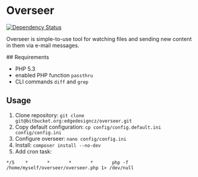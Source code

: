 
# Overseer

[![Dependency Status](https://www.versioneye.com/user/projects/55c30e596537620020002989/badge.svg?style=flat)](https://www.versioneye.com/user/projects/55c30e596537620020002989)

Overseer is simple-to-use tool for watching files and sending new content in them via e-mail messages.

## Requirements

- PHP 5.3
- enabled PHP function `passthru`
- CLI commands `diff` and `grep`

## Usage

1. Clone repository: `git clone git@bitbucket.org:edgedesigncz/overseer.git`
2. Copy default configuration: `cp config/config.default.ini config/config.ini`
3. Configure overseer: `nano config/config.ini`
4. Install: `composer install --no-dev`
5. Add cron task:

```
*/5    *       *       *       *       php -f /home/myself/overseer/overseer.php 1> /dev/null
```